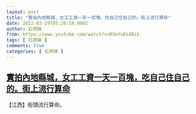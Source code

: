 ```yaml
---
layout: post
title: "實拍內地縣城，女工工資一天一百塊，吃自己住自己的。街上流行算命"
date: 2022-03-29T05:20:19.000Z
author: 石炳鋒
from: https://www.youtube.com/watch?v=M3eYuEk40ik
tags: [ 石炳锋 ]
comments: True
categories: [ 石炳锋 ]
---
```

<!--1648531219000-->
[實拍內地縣城，女工工資一天一百塊，吃自己住自己的。街上流行算命](https://www.youtube.com/watch?v=M3eYuEk40ik)
------

<div>
【江西】街頭流行算命。
</div>
